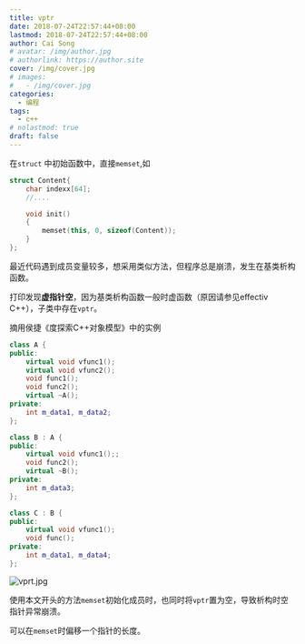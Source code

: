 ```yaml
---
title: vptr
date: 2018-07-24T22:57:44+08:00
lastmod: 2018-07-24T22:57:44+08:00
author: Cai Song
# avatar: /img/author.jpg
# authorlink: https://author.site
cover: /img/cover.jpg
# images:
#   - /img/cover.jpg
categories:
  - 编程
tags:
  - c++
# nolastmod: true
draft: false
---
```


在`struct` 中初始函数中，直接`memset`,如
```cpp
struct Content{
    char indexx[64];
    //....

    void init()
    {
        memset(this, 0, sizeof(Content));
    }
};
```

最近代码遇到成员变量较多，想采用类似方法，但程序总是崩溃，发生在基类析构函数。

打印发现**虚指针空**，因为基类析构函数一般时虚函数（原因请参见effectiv C++），子类中存在`vptr`。

摘用侯捷《度探索C++对象模型》中的实例

```cpp
class A {
public:
    virtual void vfunc1();
    virtual void vfunc2();
    void func1();
    void func2();
    virtual ~A();
private:
    int m_data1, m_data2;
}; 

class B : A {
public:
    virtual void vfunc1();;
    void func2();
    virtual ~B();
private:
    int m_data3;
};

class C : B {
public:
    virtual void vfunc1();
    void func();
private:
    int m_data1, m_data4;
};
```

![vprt.jpg](/images/vtpr.jpg "内存对象模型")

使用本文开头的方法`memset`初始化成员时，也同时将`vptr`置为空，导致析构时空指针异常崩溃。

可以在`memset`时偏移一个指针的长度。
